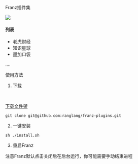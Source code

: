 

Franz插件集

![](http://7xk03v.com1.z0.glb.clouddn.com/tokendataTue%20Mar%2013%202018Screenshot%20from%202018-03-13%2015-39-49.png)

#### 列表
- 老虎财经
- 知识星球
- 墨加口袋

....



使用方法

1. 下载

   ​	

[下载文件架](https://codeload.github.com/ranglang/franz-plugins/zip/master)

```
git clone git@github.com:ranglang/franz-plugins.git
```

2. 一键安装

```
sh ./install.sh

```

3. 重启Franz

注意Franz默认点击关闭后在后台运行，你可能需要手动结束进程